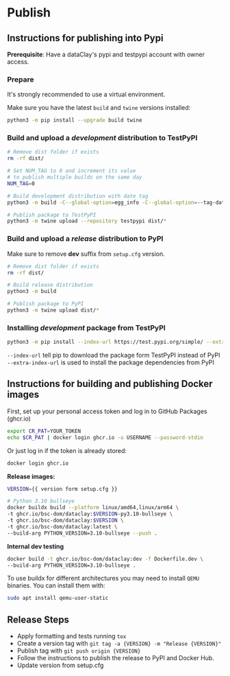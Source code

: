 # Publish

## Instructions for publishing into Pypi

**Prerequisite**: Have a dataClay's pypi and testpypi account with owner access.

### Prepare

It's strongly recommended to use a virtual environment.

Make sure you have the latest `build` and `twine` versions installed:

```bash
python3 -m pip install --upgrade build twine
```

### Build and upload a *development* distribution to TestPyPI

```bash
# Remove dist folder if exists
rm -rf dist/

# Set NUM_TAG to 0 and increment its value 
# to publish multiple builds on the same day
NUM_TAG=0

# Build development distribution with date tag
python3 -m build -C--global-option=egg_info -C--global-option=--tag-date -C--global-option=--tag-build=$NUM_TAG

# Publish package to TestPyPI
python3 -m twine upload --repository testpypi dist/*
```

### Build and upload a *release* distribution to PyPI

Make sure to remove **dev** suffix from `setup.cfg` version.

```bash
# Remove dist folder if exists
rm -rf dist/

# Build release distribution
python3 -m build

# Publish package to PyPI
python3 -m twine upload dist/*
```

### Installing *development* package from TestPyPI

```bash
python3 -m pip install --index-url https://test.pypi.org/simple/ --extra-index-url https://pypi.org/simple/ dataClay
```

`--index-url` tell pip to download the package form TestPyPI instead of PyPI
`--extra-index-url` is used to install the package dependencies from PyPI


## Instructions for building and publishing Docker images

First, set up your personal access token and log in to GitHub Packages (ghcr.io)
```bash
export CR_PAT=YOUR_TOKEN
echo $CR_PAT | docker login ghcr.io -u USERNAME --password-stdin
```

Or just log in if the token is already stored:
```bash
docker login ghcr.io
```

**Release images:**
``` bash
VERSION={{ version form setup.cfg }}

# Python 3.10 bullseye
docker buildx build --platform linux/amd64,linux/arm64 \
-t ghcr.io/bsc-dom/dataclay:$VERSION-py3.10-bullseye \
-t ghcr.io/bsc-dom/dataclay:$VERSION \
-t ghcr.io/bsc-dom/dataclay:latest \
--build-arg PYTHON_VERSION=3.10-bullseye --push .
```

**Internal dev testing**
```bash
docker build -t ghcr.io/bsc-dom/dataclay:dev -f Dockerfile.dev \
--build-arg PYTHON_VERSION=3.10-bullseye .
```
To use buildx for different architectures you may need to install `QEMU` binaries. You can install them with:

```bash
sudo apt install qemu-user-static
```

## Release Steps

- Apply formatting and tests running `tox`
- Create a version tag with `git tag -a {VERSION} -m "Release {VERSION}"`
- Publish tag with `git push origin {VERSION}`
- Follow the instructions to publish the release to PyPI and Docker Hub.
- Update version from setup.cfg

